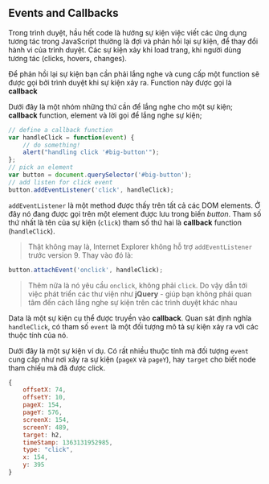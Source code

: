 ## Events and Callbacks

Trong trình duyệt, hầu hết code là hướng sự kiện việc viết các ứng dụng tương tác trong JavaScript thường là đợi và phản hồi lại sự kiện, để thay đổi hành vi của trình duyệt. Các sự kiện xảy khi load trang, khi người dùng tương tác (clicks, hovers, changes).

Để phản hồi lại sự kiện bạn cần phải lắng nghe và cung cấp một function sẽ được gọi bởi trình duyệt khi sự kiện xảy ra. Function này được gọi là **callback**

Dưới đây là một nhóm những thứ cần để lắng nghe cho một sự kiện; **callback** function, element và lời gọi để lắng nghe sự kiện;
```javascript
// define a callback function
var handleClick = function(event) {
    // do something!
    alert("handling click '#big-button'");
};
// pick an element
var button = document.querySelector('#big-button');
// add listen for click event
button.addEventListener('click', handleClick);
```

```addEventListener``` là một method được thấy trên tất cả các DOM elements. Ở đây nó đang được gọi trên một element được lưu trong biến *button*. Tham số thứ nhất là tên của sự kiện (```click```) tham số thứ hai là **callback** function (```handleClick```).

> Thật không may là, Internet Explorer không hỗ trợ ```addEventListener``` trước version 9. Thay vào đó là:
```javascript
button.attachEvent('onclick', handleClick);
```
> Thêm nữa là nó yêu cầu ```onclick```, không phải ```click```. Do vậy dẫn tới việc phát triển các thư viện như **jQuery** - giúp bạn không phải quan tâm đến cách lắng nghe sự kiện trên các trình duyệt khác nhau

Data là một sự kiện cụ thể được truyền vào **callback**. Quan sát định nghĩa ```handleClick```, có tham số ```event``` là một đối tượng mô tả sự kiện xảy ra với các thuộc tính của nó.

Dưới đây là một sự kiện ví dụ. Có rất nhiều thuộc tính mà đối tượng ```event``` cung cấp như nơi xảy ra sự kiện (```pageX``` và ```pageY```), hay ```target``` cho biết node tham chiếu mà đã được click.
```javascript
{
    offsetX: 74,
    offsetY: 10,
    pageX: 154,
    pageY: 576,
    screenX: 154,
    screenY: 489,
    target: h2,
    timeStamp: 1363131952985,
    type: "click",
    x: 154,
    y: 395
}
```
